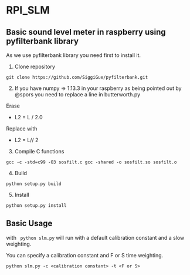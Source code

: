 # RPI_SLM

## Basic sound level meter in raspberry using pyfilterbank library

As we use pyfilterbank library you need first to install it.

1. Clone repository 

`git clone https://github.com/SiggiGue/pyfilterbank.git`

2. If you have numpy => 1.13.3 in your raspberry as being pointed out by @spors you
need to replace a line in butterworth.py

Erase
- L2 = L / 2.0

Replace with
+ L2 = L// 2

3. Compile C functions

`gcc -c -std=c99 -O3 sosfilt.c
gcc -shared -o sosfilt.so sosfilt.o`

4. Build

`python setup.py build`

5. Install

`python setup.py install`

## Basic Usage

with ` python slm.py` will run with a default calibration constant and a slow weighting.

You can specify a calibration constant and F or S time weighting.

`python slm.py -c <calibration constant> -t <F or S>`
